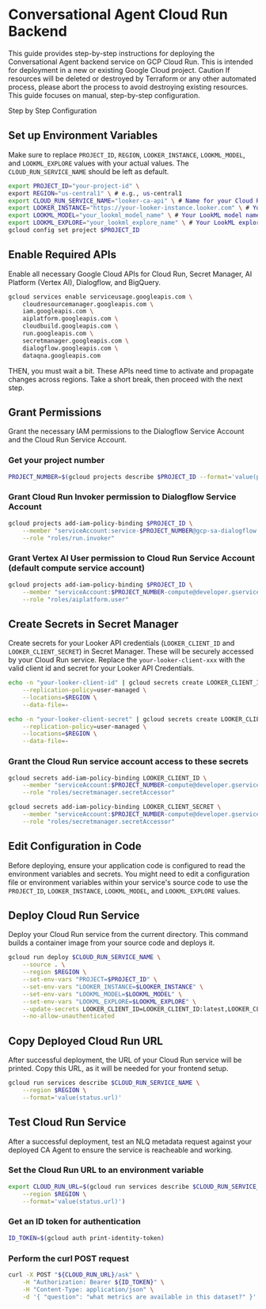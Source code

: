 # Conversational Agent Cloud Run Backend 
This guide provides step-by-step instructions for deploying the Conversational Agent backend service on GCP Cloud Run. This is intended for deployment in a new or existing Google Cloud project.
Caution
If resources will be deleted or destroyed by Terraform or any other automated process, please abort the process to avoid destroying existing resources. This guide focuses on manual, step-by-step configuration.

Step by Step Configuration
## Set up Environment Variables
Make sure to replace `PROJECT_ID`, `REGION`, `LOOKER_INSTANCE`, `LOOKML_MODEL`, and `LOOKML_EXPLORE` values with your actual values. The `CLOUD_RUN_SERVICE_NAME` should be left as default.
```bash
export PROJECT_ID="your-project-id" \
export REGION="us-central1" \ # e.g., us-central1
export CLOUD_RUN_SERVICE_NAME="looker-ca-api" \ # Name for your Cloud Run service
export LOOKER_INSTANCE="https://your-looker-instance.looker.com" \ # Your Looker instance base URL
export LOOKML_MODEL="your_lookml_model_name" \ # Your LookML model name
export LOOKML_EXPLORE="your_lookml_explore_name" \ # Your LookML explore name
gcloud config set project $PROJECT_ID
```
## Enable Required APIs
Enable all necessary Google Cloud APIs for Cloud Run, Secret Manager, AI Platform (Vertex AI), Dialogflow, and BigQuery.
```bash
gcloud services enable serviceusage.googleapis.com \
    cloudresourcemanager.googleapis.com \
    iam.googleapis.com \
    aiplatform.googleapis.com \
    cloudbuild.googleapis.com \
    run.googleapis.com \
    secretmanager.googleapis.com \
    dialogflow.googleapis.com \
    dataqna.googleapis.com
```
THEN, you must wait a bit. These APIs need time to activate and propagate changes across regions. Take a short break, then proceed with the next step.
## Grant Permissions
Grant the necessary IAM permissions to the Dialogflow Service Account and the Cloud Run Service Account.
### Get your project number
```bash
PROJECT_NUMBER=$(gcloud projects describe $PROJECT_ID --format='value(projectNumber)')
```
### Grant Cloud Run Invoker permission to Dialogflow Service Account
```bash
gcloud projects add-iam-policy-binding $PROJECT_ID \
    --member "serviceAccount:service-$PROJECT_NUMBER@gcp-sa-dialogflow.iam.gserviceaccount.com" \
    --role "roles/run.invoker"
```
### Grant Vertex AI User permission to Cloud Run Service Account (default compute service account)
```bash
gcloud projects add-iam-policy-binding $PROJECT_ID \
    --member "serviceAccount:$PROJECT_NUMBER-compute@developer.gserviceaccount.com" \
    --role "roles/aiplatform.user"
```
## Create Secrets in Secret Manager
Create secrets for your Looker API credentials (`LOOKER_CLIENT_ID` and `LOOKER_CLIENT_SECRET`) in Secret Manager. These will be securely accessed by your Cloud Run service. Replace the `your-looker-client-xxx` with the valid client id and secret for your Looker API Credentials.
```bash
echo -n "your-looker-client-id" | gcloud secrets create LOOKER_CLIENT_ID \
    --replication-policy=user-managed \
    --locations=$REGION \
    --data-file=-

echo -n "your-looker-client-secret" | gcloud secrets create LOOKER_CLIENT_SECRET \
    --replication-policy=user-managed \
    --locations=$REGION \
    --data-file=-
```
### Grant the Cloud Run service account access to these secrets
```bash
gcloud secrets add-iam-policy-binding LOOKER_CLIENT_ID \
    --member "serviceAccount:$PROJECT_NUMBER-compute@developer.gserviceaccount.com" \
    --role "roles/secretmanager.secretAccessor"

gcloud secrets add-iam-policy-binding LOOKER_CLIENT_SECRET \
    --member "serviceAccount:$PROJECT_NUMBER-compute@developer.gserviceaccount.com" \
    --role "roles/secretmanager.secretAccessor"
```
## Edit Configuration in Code
Before deploying, ensure your application code is configured to read the environment variables and secrets. You might need to edit a configuration file or environment variables within your service's source code to use the `PROJECT_ID`, `LOOKER_INSTANCE`, `LOOKML_MODEL`, and `LOOKML_EXPLORE` values.
## Deploy Cloud Run Service
Deploy your Cloud Run service from the current directory. This command builds a container image from your source code and deploys it.
```bash
gcloud run deploy $CLOUD_RUN_SERVICE_NAME \
    --source . \
    --region $REGION \
    --set-env-vars "PROJECT=$PROJECT_ID" \
    --set-env-vars "LOOKER_INSTANCE=$LOOKER_INSTANCE" \
    --set-env-vars "LOOKML_MODEL=$LOOKML_MODEL" \
    --set-env-vars "LOOKML_EXPLORE=$LOOKML_EXPLORE" \
    --update-secrets LOOKER_CLIENT_ID=LOOKER_CLIENT_ID:latest,LOOKER_CLIENT_SECRET=LOOKER_CLIENT_SECRET:latest \
    --no-allow-unauthenticated
```
## Copy Deployed Cloud Run URL
After successful deployment, the URL of your Cloud Run service will be printed. Copy this URL, as it will be needed for your frontend setup.
```bash
gcloud run services describe $CLOUD_RUN_SERVICE_NAME \
    --region $REGION \
    --format='value(status.url)'
```
## Test Cloud Run Service
After a successful deployment, test an NLQ metadata request against your deployed CA Agent to ensure the service is reacheable and working.
### Set the Cloud Run URL to an environment variable
```bash
export CLOUD_RUN_URL=$(gcloud run services describe $CLOUD_RUN_SERVICE_NAME \
    --region $REGION \
    --format='value(status.url)')
```
### Get an ID token for authentication
```bash
ID_TOKEN=$(gcloud auth print-identity-token)
```
### Perform the curl POST request
```bash
curl -X POST "${CLOUD_RUN_URL}/ask" \
    -H "Authorization: Bearer ${ID_TOKEN}" \
    -H "Content-Type: application/json" \
    -d '{ "question": "what metrics are available in this dataset?" }'
```

